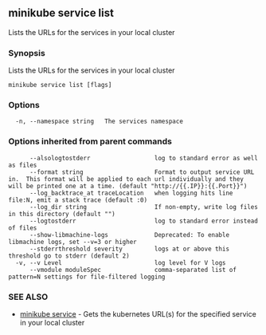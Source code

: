 ## minikube service list

Lists the URLs for the services in your local cluster

### Synopsis


Lists the URLs for the services in your local cluster

```
minikube service list [flags]
```

### Options

```
  -n, --namespace string   The services namespace
```

### Options inherited from parent commands

```
      --alsologtostderr                  log to standard error as well as files
      --format string                    Format to output service URL in.  This format will be applied to each url individually and they will be printed one at a time. (default "http://{{.IP}}:{{.Port}}")
      --log_backtrace_at traceLocation   when logging hits line file:N, emit a stack trace (default :0)
      --log_dir string                   If non-empty, write log files in this directory (default "")
      --logtostderr                      log to standard error instead of files
      --show-libmachine-logs             Deprecated: To enable libmachine logs, set --v=3 or higher
      --stderrthreshold severity         logs at or above this threshold go to stderr (default 2)
  -v, --v Level                          log level for V logs
      --vmodule moduleSpec               comma-separated list of pattern=N settings for file-filtered logging
```

### SEE ALSO
* [minikube service](minikube_service.md)	 - Gets the kubernetes URL(s) for the specified service in your local cluster

